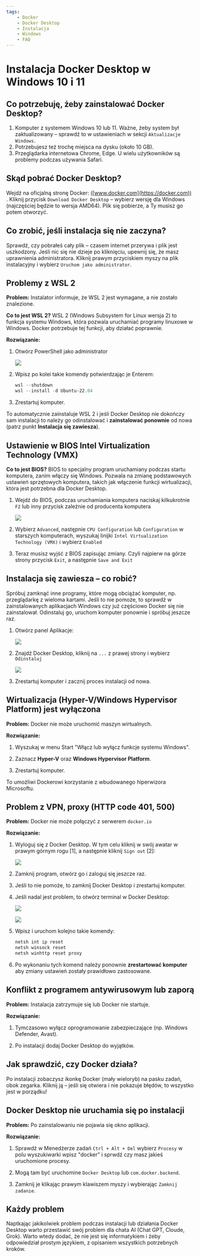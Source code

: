 ```yaml
---
tags:
    - Docker
    - Docker Desktop
    - Instalacja
    - Windows
    - FAQ
---
```


# Instalacja Docker Desktop w Windows 10 i 11

## Co potrzebuję, żeby zainstalować Docker Desktop?
1. Komputer z systemem Windows 10 lub 11. Ważne, żeby system był zaktualizowany – sprawdź to w ustawieniach w sekcji `Aktualizacje Windows`. 
2. Potrzebujesz też trochę miejsca na dysku (około 10 GB).
3. Przeglądarka internetowa Chrome, Edge. U wielu użytkowników są problemy podczas używania Safari.

## Skąd pobrać Docker Desktop?
Wejdź na oficjalną stronę Docker: ([www.docker.com](https://docker.com))  . Kliknij przycisk `Download Docker Desktop` – wybierz wersję dla Windows (najczęściej będzie to wersja AMD64). Plik się pobierze, a Ty musisz go potem otworzyć.

## Co zrobić, jeśli instalacja się nie zaczyna?
Sprawdź, czy pobrałeś cały plik – czasem internet przerywa i plik jest uszkodzony. Jeśli nic się nie dzieje po kliknięciu, upewnij się, że masz uprawnienia administratora. Kliknij prawym przyciskiem myszy na plik instalacyjny i wybierz `Uruchom jako administrator`.

## Problemy z WSL 2
**Problem:** Instalator informuje, że WSL 2 jest wymagane, a nie zostało znalezione.

**Co to jest WSL 2?** WSL 2 (Windows Subsystem for Linux wersja 2) to funkcja systemu Windows, która pozwala uruchamiać programy linuxowe w Windows. Docker potrzebuje tej funkcji, aby działać poprawnie.

**Rozwiązanie:**

1. Otwórz PowerShell jako administrator

    ![](./assets/docker_desktop__powershell.png)

2. Wpisz po kolei takie komendy potwierdzając je Enterem:  

    ```powershell
    wsl --shutdown
    wsl --install -d Ubuntu-22.04
    ```

3. Zrestartuj komputer.

To automatycznie zainstaluje WSL 2 i jeśli Docker Desktop nie dokończy sam instalacji to należy go odinstalować i **zainstalować ponownie** od nowa (patrz punkt **Instalacja się zawiesza**).

## Ustawienie w BIOS Intel Virtualization Technology (VMX)

**Co to jest BIOS?** BIOS to specjalny program uruchamiany podczas startu komputera, zanim włączy się Windows. Pozwala na zmianę podstawowych ustawień sprzętowych komputera, takich jak włączenie funkcji wirtualizacji, która jest potrzebna dla Docker Desktop.

1. Wejdź do BIOS, podczas uruchamiania komputera naciskaj kilkukrotnie `F2` lub inny przycisk zależnie od producenta komputera

    ![](./assets/docker_desktop__bios.png)

2. Wybierz `Advanced`, następnie `CPU Configuration` lub `Configuration` w starszych komputerach, wyszukaj linijki `Intel Virtualization Technology (VMX)` i wybierz `Enabled`

3. Teraz musisz wyjść z BIOS zapisując zmiany. Czyli najpierw na górze strony przycisk `Exit`, a następnie `Save and Exit`

## Instalacja się zawiesza – co robić?
Spróbuj zamknąć inne programy, które mogą obciążać komputer, np. przeglądarkę z wieloma kartami. Jeśli to nie pomoże, to sprawdź w zainstalowanych aplikacjach Windows czy już częściowo Docker się nie zainstalował. Odinstaluj go, uruchom komputer ponownie i spróbuj jeszcze raz.

1. Otwórz panel Aplikacje:

    ![](./assets/docker_desktop__aplikacje.png)

2. Znajdź Docker Desktop, kliknij na `...` z prawej strony i wybierz `Odinstaluj`

    ![](./assets/docker_desktop__odinstaluj.png)

3. Zrestartuj komputer i zacznij proces instalacji od nowa.


## Wirtualizacja (Hyper-V/Windows Hypervisor Platform) jest wyłączona
**Problem:** Docker nie może uruchomić maszyn wirtualnych.

**Rozwiązanie:**

1. Wyszukaj w menu Start "Włącz lub wyłącz funkcje systemu Windows".

2. Zaznacz **Hyper-V** oraz **Windows Hypervisor Platform**.

3. Zrestartuj komputer.

To umożliwi Dockerowi korzystanie z wbudowanego hiperwizora Microsoftu.

## Problem z VPN, proxy (HTTP code 401, 500)
**Problem:** Docker nie może połączyć z serwerem `docker.io`

**Rozwiązanie:**

1. Wyloguj się z Docker Desktop. W tym celu kliknij w swój awatar w prawym górnym rogu [1], a następnie kliknij `Sign out` [2]:

    ![](./assets/docker_desktop_logout.png)

2. Zamknij program, otwórz go i zaloguj się jeszcze raz.

3. Jeśli to nie pomoże, to zamknij Docker Desktop i zrestartuj komputer.

4. Jeśli nadal jest problem, to otwórz terminal w Docker Desktop: 

    ![](./assets/docker_desktop_vpn_1.png)

    ![](./assets/docker_desktop_vpn_2.png)

5. Wpisz i uruchom kolejno takie komendy:

    ```bash
    netsh int ip reset
    netsh winsock reset
    netsh winhttp reset proxy
    ```

6. Po wykonaniu tych komend należy ponownie **zrestartować komputer** aby zmiany ustawień zostały prawidłowo zastosowane.

## Konflikt z programem antywirusowym lub zaporą
**Problem:** Instalacja zatrzymuje się lub Docker nie startuje.

**Rozwiązanie:**

1. Tymczasowo wyłącz oprogramowanie zabezpieczające (np. Windows Defender, Avast).

2. Po instalacji dodaj Docker Desktop do wyjątków.


## Jak sprawdzić, czy Docker działa?
Po instalacji zobaczysz ikonkę Docker (mały wieloryb) na pasku zadań, obok zegarka. Kliknij ją – jeśli się otwiera i nie pokazuje błędów, to wszystko jest w porządku!

## Docker Desktop nie uruchamia się po instalacji
**Problem:** Po zainstalowaniu nie pojawia się okno aplikacji.

**Rozwiązanie:**

1. Sprawdź w Menedżerze zadań `Ctrl + Alt + Del` wybierz `Procesy` w polu wyszukiwarki wpisz "docker" i sprwdź czy masz jakieś uruchomione procesy.

2. Mogą tam być uruchomine `Docker Desktop` lub `com.docker.backend`.

3. Zamknij je klikając prawym klawiszem myszy i wybierając `Zamknij zadanie`.

## Każdy problem
Naptkając jakikolwiek problem podczas instalacji lub działania Docker Desktop warto przestawić swój problem dla chata AI (Chat GPT, Cloude, Grok). Warto wtedy dodać, że nie jest się informatykiem i żeby odpowiedział prostym językiem, z opisaniem wszystkich potrzebnych kroków.
